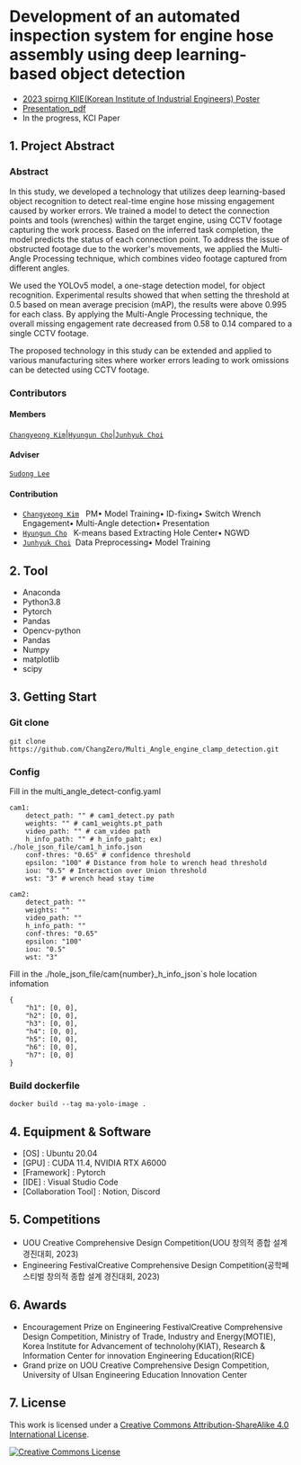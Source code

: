 # Development of an automated inspection system for engine hose assembly using deep learning-based object detection

-   [2023 spirng KIIE(Korean Institute of Industrial Engineers) Poster](https://github.com/Dais-lab/Multi_Angle_engine_clamp_detection/blob/main/2023_spirng_KIIE(Korean%20Institute%20of%20Industrial%20Engineers)%20Poster.pdf)
-   [Presentation_pdf](https://github.com/Dais-lab/Multi_Angle_YOLOv5/blob/main/ppt.pdf)
-   In the progress, KCI Paper

## 1. Project Abstract

### Abstract

In this study, we developed a technology that utilizes deep learning-based object recognition to detect real-time engine hose missing engagement caused by worker errors. We trained a model to detect the connection points and tools (wrenches) within the target engine, using CCTV footage capturing the work process. Based on the inferred task completion, the model predicts the status of each connection point. To address the issue of obstructed footage due to the worker's movements, we applied the Multi-Angle Processing technique, which combines video footage captured from different angles.

We used the YOLOv5 model, a one-stage detection model, for object recognition. Experimental results showed that when setting the threshold at 0.5 based on mean average precision (mAP), the results were above 0.995 for each class. By applying the Multi-Angle Processing technique, the overall missing engagement rate decreased from 0.58 to 0.14 compared to a single CCTV footage.

The proposed technology in this study can be extended and applied to various manufacturing sites where worker errors leading to work omissions can be detected using CCTV footage.

### Contributors

#### Members

[`Changyeong Kim`](https://github.com/ChangZero)|[`Hyungun Cho`](https://github.com/Chohyungun)|[`Junhyuk Choi`](https://github.com/sxs770)

#### Adviser
[`Sudong Lee`](https://dais.ulsan.ac.kr/)

#### Contribution
- [`Changyeong Kim`](https://github.com/ChangZero) &nbsp; PM• Model Training• ID-fixing• Switch Wrench Engagement• Multi-Angle detection• Presentation
- [`Hyungun Cho`](https://github.com/Chohyungun) &nbsp; K-means based Extracting Hole Center• NGWD   
- [`Junhyuk Choi`](https://github.com/sxs770)&nbsp; Data Preprocessing• Model Training 

## 2. Tool

-   Anaconda
-   Python3.8
-   Pytorch
-   Pandas
-   Opencv-python
-   Pandas
-   Numpy
-   matplotlib
-   scipy

## 3. Getting Start

### Git clone
```
git clone https://github.com/ChangZero/Multi_Angle_engine_clamp_detection.git
```

### Config
Fill in the multi_angle_detect-config.yaml
```
cam1:
    detect_path: "" # cam1_detect.py path
    weights: "" # cam1_weights.pt_path
    video_path: "" # cam_video path
    h_info_path: "" # h_info_paht; ex) ./hole_json_file/cam1_h_info.json
    conf-thres: "0.65" # confidence threshold
    epsilon: "100" # Distance from hole to wrench head threshold
    iou: "0.5" # Interaction over Union threshold
    wst: "3" # wrench head stay time

cam2:
    detect_path: ""
    weights: ""
    video_path: ""
    h_info_path: ""
    conf-thres: "0.65"
    epsilon: "100"
    iou: "0.5"
    wst: "3"
```
Fill in the ./hole_json_file/cam{number}_h_info_json`s hole location infomation
```
{
    "h1": [0, 0],
    "h2": [0, 0],
    "h3": [0, 0],
    "h4": [0, 0],
    "h5": [0, 0],
    "h6": [0, 0],
    "h7": [0, 0]
}
```
### Build dockerfile
```
docker build --tag ma-yolo-image .
```

## 4. Equipment & Software
- [OS] : Ubuntu 20.04
- [GPU] : CUDA 11.4, NVIDIA RTX A6000
- [Framework] : Pytorch
- [IDE] : Visual Studio Code
- [Collaboration Tool] : Notion, Discord

## 5. Competitions
* UOU Creative Comprehensive Design Competition(UOU 창의적 종합 설계 경진대회, 2023)
* Engineering FestivalCreative Comprehensive Design Competition(공학페스티벌 창의적 종합 설계 경진대회, 2023)

## 6. Awards
* Encouragement Prize on Engineering FestivalCreative Comprehensive Design Competition, Ministry of Trade, Industry and Energy(MOTIE), Korea Institute for Advancement of technolohy(KIAT), Research & Information Center for innovation Engineering Education(RICE)
* Grand prize on UOU Creative Comprehensive Design Competition, University of Ulsan Engineering Education Innovation Center
## 7. License

This work is licensed under a <a rel="license" href="http://creativecommons.org/licenses/by-sa/4.0/">Creative Commons Attribution-ShareAlike 4.0 International License</a>.

<a rel="license" href="http://creativecommons.org/licenses/by-sa/4.0/"><img alt="Creative Commons License" style="border-width:0" src="https://i.creativecommons.org/l/by-sa/4.0/88x31.png" /></a><br />
